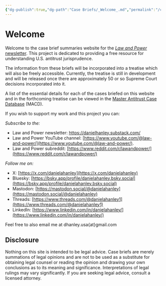 ```yaml
---
{"dg-publish":true,"dg-path":"Case Briefs/_Welcome_.md","permalink":"/case-briefs/welcome/","title":"Welcome","hide":true,"pinned":true,"tags":["gardenEntry"]}
---
```


# Welcome

Welcome to the case brief summaries website for the [*Law and Power* newsletter](https://danielhanley.substack.com/). This project is dedicated to providing a free resource for understanding U.S. antitrust jurisprudence. 

The information from these briefs will be incorporated into a treatise which will also be freely accessible. Currently, the treatise is still in development and will be released once there are approximately 50 or so Supreme Court decisions incorporated into it.

A list of the essential details for each of the cases briefed on this website and in the forthcoming treatise can be viewed in the [Master Antitrust Case Database](https://airtable.com/appLm6UmdOBoIsKrK/shrIMhxRBDo5EiHkq/tblNU84OLWGlPEIgG/viw6R8Aiu6UnmIx9r) (MACD).

If you wish to support my work and this project you can:

_Subscribe to the:_
- Law and Power newsletter: https://danielhanley.substack.com/
- Law and Power YouTube channel: [https://www.youtube.com/@law-and-power/](https://www.youtube.com/@law-and-power/).
- Law and Power subreddit: [https://www.reddit.com/r/lawandpower/](https://www.reddit.com/r/lawandpower/)

_Follow me on:_
- X: [https://x.com/danielahanley](https://x.com/danielahanley)
- Bluesky: [https://bsky.app/profile/danielahanley.bsky.social](https://bsky.app/profile/danielahanley.bsky.social)
- Mastodon: [https://mastodon.social/@danielahanley](https://mastodon.social/@danielahanley)
- Threads: [https://www.threads.com/@danielahanley1](https://www.threads.com/@danielahanley1)
- LinkedIn: [https://www.linkedin.com/in/danielahanley/](https://www.linkedin.com/in/danielahanley/)

Feel free to also email me at dhanley.usa{at}gmail.com
## Disclosure 

Nothing on this site is intended to be legal advice. Case briefs are merely summations of legal opinions and are not to be used as a substitute for obtaining legal counsel or reading the opinion and drawing your own conclusions as to its meaning and significance. Interpretations of legal rulings may vary significantly. If you are seeking legal advice, consult a licensed attorney.

